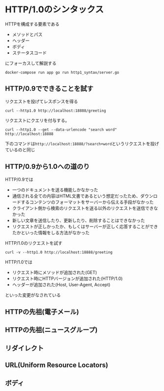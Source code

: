 # HTTP/1.0のシンタックス

HTTPを構成する要素である

- メソッドとパス
- ヘッダー
- ボディ
- ステータスコード

にフォーカスして解説する

```
docker-compose run app go run http1_syntax/server.go
```

## HTTP/0.9でできることを試す

リクエストを投げてレスポンスを得る

```
curl --http1.0 http://localhost:18888/greeting
```

リクエストにクエリを付与する。

```
curl --http1.0 --get --data-urlencode "search word" http://localhost:18888
```

下のコマンドは`http://localhost:18888/?search+word`というリクエストを投げているのと同じ

## HTTP/0.9から1.0への道のり

HTTP/0.9では

- 一つのドキュメントを送る機能しかなかった
- 通信される全ての内容はHTML文書であるという想定だったため、ダウンロードするコンテンツのフォーマットをサーバーから伝える手段がなかった
- クライアント側から検索のリクエストを送る以外のリクエストを送信できなかった
- 新しい文章を送信したり、更新したり、削除することはできなかった
- リクエストが正しかったか、もしくはサーバーが正しく応答することができたかといった情報をしる方法がなかった

HTTP/1.0のリクエストを試す

```
curl -v --http1.0 http://localhost:18888/greeting
```

HTTP/1.0では

- リクエスト時にメソッドが追加された(GET)
- リクエスト時にHTTPバージョンが追加された(HTTP/1.0)
- ヘッダーが追加された(Host, User-Agent, Accept)

といった変更がなされている

## HTTPの先祖(電子メール)


## HTTPの先祖(ニュースグループ)


## リダイレクト


## URL(Uniform Resource Locators)


## ボディ

